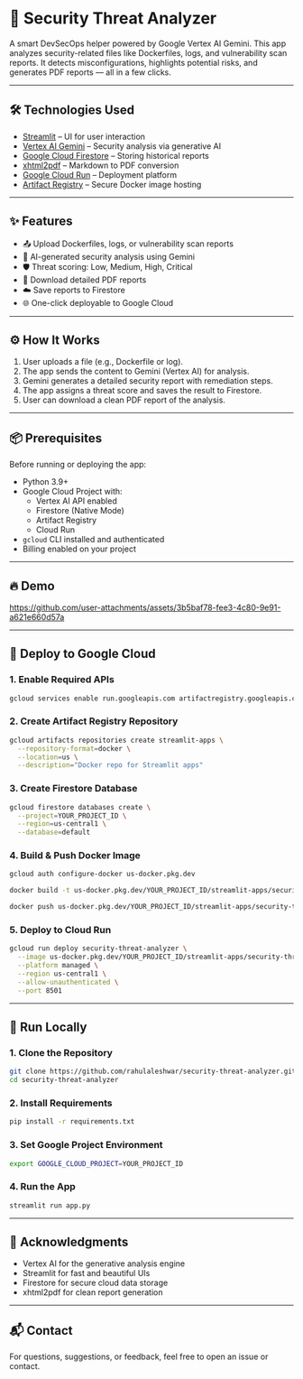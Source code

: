 # 🔐 Security Threat Analyzer

A smart DevSecOps helper powered by Google Vertex AI Gemini. This app analyzes security-related files like Dockerfiles, logs, and vulnerability scan reports. It detects misconfigurations, highlights potential risks, and generates PDF reports — all in a few clicks.

---

## 🛠️ Technologies Used

- [Streamlit](https://streamlit.io/) – UI for user interaction  
- [Vertex AI Gemini](https://cloud.google.com/vertex-ai/docs/generative-ai/overview) – Security analysis via generative AI  
- [Google Cloud Firestore](https://firebase.google.com/docs/firestore) – Storing historical reports  
- [xhtml2pdf](https://github.com/xhtml2pdf/xhtml2pdf) – Markdown to PDF conversion  
- [Google Cloud Run](https://cloud.google.com/run) – Deployment platform  
- [Artifact Registry](https://cloud.google.com/artifact-registry) – Secure Docker image hosting  

---

## ✨ Features

- 📤 Upload Dockerfiles, logs, or vulnerability scan reports  
- 🤖 AI-generated security analysis using Gemini  
- 🛡️ Threat scoring: Low, Medium, High, Critical  
- 📄 Download detailed PDF reports  
- ☁️ Save reports to Firestore  
- 🌐 One-click deployable to Google Cloud  

---

## ⚙️ How It Works

1. User uploads a file (e.g., Dockerfile or log).
2. The app sends the content to Gemini (Vertex AI) for analysis.
3. Gemini generates a detailed security report with remediation steps.
4. The app assigns a threat score and saves the result to Firestore.
5. User can download a clean PDF report of the analysis.

---

## 📦 Prerequisites

Before running or deploying the app:

- Python 3.9+
- Google Cloud Project with:
  - Vertex AI API enabled
  - Firestore (Native Mode)
  - Artifact Registry
  - Cloud Run
- `gcloud` CLI installed and authenticated
- Billing enabled on your project

---

## 🔥 Demo

https://github.com/user-attachments/assets/3b5baf78-fee3-4c80-9e91-a621e660d57a

---

## 🚀 Deploy to Google Cloud

### 1. Enable Required APIs
```bash
gcloud services enable run.googleapis.com artifactregistry.googleapis.com firestore.googleapis.com aiplatform.googleapis.com
```
### 2. Create Artifact Registry Repository

```bash
gcloud artifacts repositories create streamlit-apps \
  --repository-format=docker \
  --location=us \
  --description="Docker repo for Streamlit apps"
```

### 3. Create Firestore Database
```bash
gcloud firestore databases create \
  --project=YOUR_PROJECT_ID \
  --region=us-central1 \
  --database=default
```

### 4. Build & Push Docker Image
```bash
gcloud auth configure-docker us-docker.pkg.dev

docker build -t us-docker.pkg.dev/YOUR_PROJECT_ID/streamlit-apps/security-threat-analyzer .

docker push us-docker.pkg.dev/YOUR_PROJECT_ID/streamlit-apps/security-threat-analyzer
```
### 5. Deploy to Cloud Run
```bash
gcloud run deploy security-threat-analyzer \
  --image us-docker.pkg.dev/YOUR_PROJECT_ID/streamlit-apps/security-threat-analyzer \
  --platform managed \
  --region us-central1 \
  --allow-unauthenticated \
  --port 8501
```
---

## 🧪 Run Locally

### 1. Clone the Repository
```bash
git clone https://github.com/rahulaleshwar/security-threat-analyzer.git
cd security-threat-analyzer
```
### 2. Install Requirements
```bash
pip install -r requirements.txt
```
### 3. Set Google Project Environment
```bash
export GOOGLE_CLOUD_PROJECT=YOUR_PROJECT_ID
```
### 4. Run the App
```bash
streamlit run app.py
```
---

## 🙌 Acknowledgments

- Vertex AI for the generative analysis engine
- Streamlit for fast and beautiful UIs
- Firestore for secure cloud data storage
- xhtml2pdf for clean report generation

---

## 📬 Contact

For questions, suggestions, or feedback, feel free to open an issue or contact.
